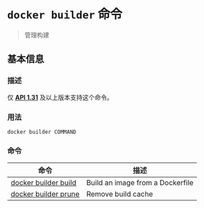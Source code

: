 # `docker builder` 命令

> 管理构建

## 基本信息

### 描述

仅 [**API 1.31**](https://docs.docker.com/engine/api/v1.31/) 及以上版本支持这个命令。

### 用法

```
docker builder COMMAND
```

### 命令

| 命令 | 描述 |
| ------------------------------------------------------------ | -------------------------------- |
| [docker builder build](https://docs.docker.com/engine/reference/commandline/builder_build/) | Build an image from a Dockerfile |
| [docker builder prune](https://docs.docker.com/engine/reference/commandline/builder_prune/) | Remove build cache |
